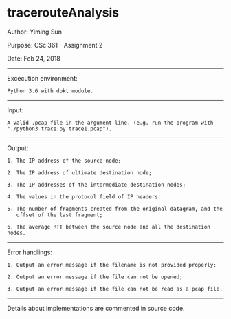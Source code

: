 # tracerouteAnalysis
Author:  Yiming Sun

Purpose:  CSc 361 - Assignment 2

Date:  Feb 24, 2018

--------------------------------------------------------------------------

Excecution environment:

	Python 3.6 with dpkt module.

--------------------------------------------------------------------------

Input:

	A valid .pcap file in the argument line. (e.g. run the program with
	"./python3 trace.py trace1.pcap").

--------------------------------------------------------------------------

Output:

	1. The IP address of the source node;

	2. The IP address of ultimate destination node;

	3. The IP addresses of the intermediate destination nodes;

	4. The values in the protocol field of IP headers:

	5. The number of fragments created from the original datagram, and the
	   offset of the last fragment;

	6. The average RTT between the source node and all the destination nodes.

--------------------------------------------------------------------------

Error handlings:

	1. Output an error message if the filename is not provided properly;

	2. Output an error message if the file can not be opened;

	3. Output an error message if the file can not be read as a pcap file.

--------------------------------------------------------------------------

Details about implementations are commented in source code.
